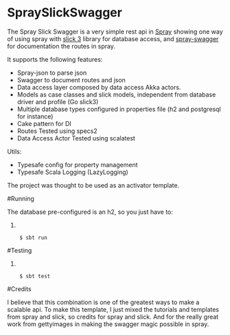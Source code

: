 # SpraySlickSwagger
The Spray Slick Swagger is a very simple rest api in [Spray](https://github.com/spray/spray) showing one way of using spray with [slick 3](https://github.com/slick/slick) library for database access, and [spray-swagger](https://github.com/gettyimages/spray-swagger) for documentation the routes in spray.


It supports the following features:

* Spray-json to parse json
* Swagger to document routes and json
* Data access layer composed by data access Akka actors.
* Models as case classes and slick models, independent from database driver and profile (Go slick3)
* Multiple database types configured in properties file (h2 and postgresql for instance)
* Cake pattern for DI
* Routes Tested using specs2
* Data Access Actor Tested using scalatest

Utils: 

* Typesafe config for property management
* Typesafe Scala Logging (LazyLogging)

The project was thought to be used as an activator template.

#Running

The database pre-configured is an h2, so you just have to:

1.

        $ sbt run

#Testing

1. 

        $ sbt test


#Credits

I believe that this combination is one of the greatest ways to make a scalable api. To make this template, I just mixed the tutorials and templates from spray and slick, so credits for spray and slick. And for the really great work from gettyimages in making the swagger magic possible in spray.
